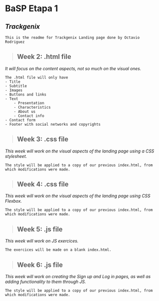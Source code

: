 # BaSP Etapa 1 
## _Trackgenix_

``` 
This is the readme for Trackgenix Landing page done by Octavio Rodriguez 
```
>## Week 2: .html file
_It will focus on the content aspects, not so much on the visual ones._
```
The .html file will only have
- Title
- Subtitle
- Images
- Buttons and links
- Text
    - Presentation
    - Characteristics
    - About us
    - Contact info
- Contact form
- Footer with social networks and copyrights
```

>## Week 3: .css file
_This week will work on the visual aspects of the landing page using a CSS stylesheet._ 
```
The style will be applied to a copy of our previous index.html, from which modifications were made.
```

>## Week 4: .css file
_This week will work on the visual aspects of the landing page using CSS Flexbox._ 
```
The style will be applied to a copy of our previous index.html, from which modifications were made.
```

>## Week 5: .js file
_This week will work on JS exercices._ 
```
The exercices will be made on a blank index.html.
```

>## Week 6: .js file
_This week will work on creating the Sign up and Log in pages, as well as adding functionality to them through JS._ 
```
The style will be applied to a copy of our previous index.html, from which modifications were made.
```